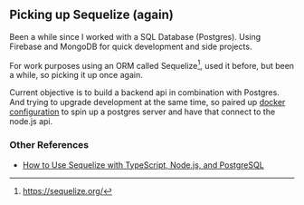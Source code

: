 ## Picking up Sequelize (again)

Been a while since I worked with a SQL Database (Postgres). Using Firebase and MongoDB for quick development and side projects.

For work purposes using an ORM called Sequelize[^1], used it before, but been a while, so picking it up once again.

Current objective is to build a backend api in combination with Postgres. And trying to upgrade development at the same time, so paired up [docker configuration](./using-docker-with-nodejs-during-dev.md) to spin up a postgres server and have that connect to the node.js api. 

### Other References

- [How to Use Sequelize with TypeScript, Node.js, and PostgreSQL](https://javascript.plainenglish.io/how-to-use-sequelize-with-typescript-node-js-and-postgresql-c6ff58a3af76)

[^1]:https://sequelize.org/